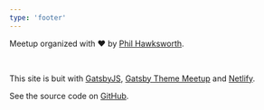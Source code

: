 ```yaml
---
type: 'footer'
---
```


Meetup organized with ️️❤️ by [Phil Hawksworth](https://twitter.com/philhawksworth).

<br />

This site is buit with [GatsbyJS](https://gatsbyjs.org), [Gatsby Theme Meetup](https://github.com/matthieuauger/gatsby-theme-meetup) and [Netlify](https://netlify.com).

See the source code on [GitHub](https://github.com/jamstack-paris/jamstack.paris).